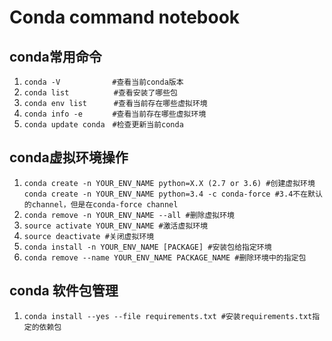 # Conda command notebook

## conda常用命令
1. `conda -V　　　　　　　#查看当前conda版本`
2. `conda list　　　　　　#查看安装了哪些包`
3. `conda env list　　　 #查看当前存在哪些虚拟环境`
4. `conda info -e　　　　#查看当前存在哪些虚拟环境`
5. `conda update conda　#检查更新当前conda`

## conda虚拟环境操作
1. `conda create -n YOUR_ENV_NAME python=X.X (2.7 or 3.6) #创建虚拟环境`
   `conda create -n YOUR_ENV_NAME python=3.4 -c conda-force #3.4不在默认的channel，但是在conda-force channel`
2. `conda remove -n YOUR_ENV_NAME --all #删除虚拟环境`
3. `source activate YOUR_ENV_NAME #激活虚拟环境`
4. `source deactivate #关闭虚拟环境`
5. `conda install -n YOUR_ENV_NAME [PACKAGE] #安装包给指定环境`
6. `conda remove --name YOUR_ENV_NAME PACKAGE_NAME #删除环境中的指定包`

## conda 软件包管理
1. `conda install --yes --file requirements.txt #安装requirements.txt指定的依赖包`
